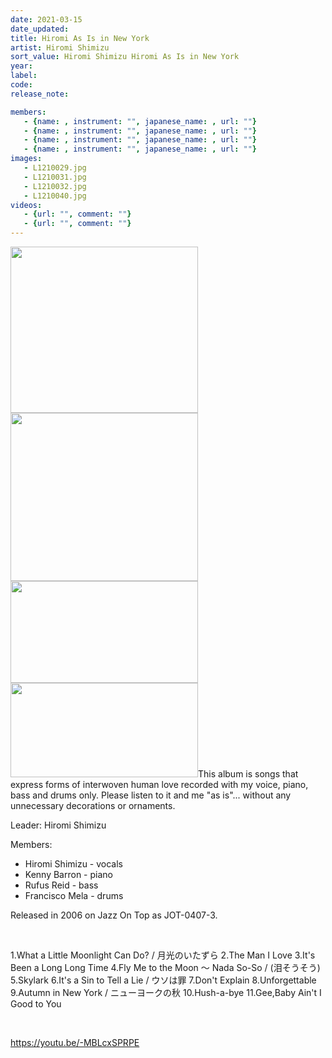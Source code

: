 ```yaml
---
date: 2021-03-15
date_updated: 
title: Hiromi As Is in New York
artist: Hiromi Shimizu
sort_value: Hiromi Shimizu Hiromi As Is in New York
year: 
label: 
code: 
release_note: 

members:
   - {name: , instrument: "", japanese_name: , url: ""}
   - {name: , instrument: "", japanese_name: , url: ""}
   - {name: , instrument: "", japanese_name: , url: ""}
   - {name: , instrument: "", japanese_name: , url: ""}
images: 
   - L1210029.jpg
   - L1210031.jpg
   - L1210032.jpg
   - L1210040.jpg
videos: 
   - {url: "", comment: ""}
   - {url: "", comment: ""}
---
```

<a href="http://www.jjazzist.com/wp-content/uploads/2018/08/L1210029.jpg"><img class="alignnone size-medium wp-image-3581" src="http://www.jjazzist.com/wp-content/uploads/2018/08/L1210029-300x266.jpg" alt="" width="300" height="266" /></a> <a href="http://www.jjazzist.com/wp-content/uploads/2018/08/L1210031.jpg"><img class="alignnone size-medium wp-image-3582" src="http://www.jjazzist.com/wp-content/uploads/2018/08/L1210031-300x269.jpg" alt="" width="300" height="269" /></a> <a href="http://www.jjazzist.com/wp-content/uploads/2018/08/L1210032.jpg"><img class="alignnone size-medium wp-image-3583" src="http://www.jjazzist.com/wp-content/uploads/2018/08/L1210032-300x163.jpg" alt="" width="300" height="163" /></a> <a href="http://www.jjazzist.com/wp-content/uploads/2018/08/L1210040.jpg"><img class="alignnone size-medium wp-image-3584" src="http://www.jjazzist.com/wp-content/uploads/2018/08/L1210040-300x151.jpg" alt="" width="300" height="151" /></a>This album is songs that express forms of interwoven human love recorded with my voice, piano, bass and drums only. Please listen to it and me "as is"... without any unnecessary decorations or ornaments.

Leader: Hiromi Shimizu

Members:
<ul>
 	<li>Hiromi Shimizu - vocals</li>
 	<li>Kenny Barron - piano</li>
 	<li>Rufus Reid - bass</li>
 	<li>Francisco Mela - drums</li>
</ul>
Released in 2006 on Jazz On Top as JOT-0407-3.

&nbsp;

<span class="cr-widget-FocalReviews" data-hook="cr-widget-FocalReviews"><span class="a-size-base review-text" data-hook="review-body">1.What a Little Moonlight Can Do? / 月光のいたずら
2.The Man I Love
3.It's Been a Long Long Time
4.Fly Me to the Moon ～ Nada So-So / (泪そうそう)
5.Skylark
6.It's a Sin to Tell a Lie / ウソは罪
7.Don't Explain
8.Unforgettable
9.Autumn in New York / ニューヨークの秋
10.Hush-a-bye
11.Gee,Baby Ain't I Good to You</span></span>

&nbsp;

https://youtu.be/-MBLcxSPRPE

&nbsp;

&nbsp;
